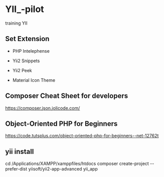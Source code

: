 # YII_-pilot
training YII

## Set Extension
- PHP Intelephense

- Yii2 Snippets

- Yii2 Peek

- Material Icon Theme

## Composer Cheat Sheet for developers
https://composer.json.jolicode.com/

## Object-Oriented PHP for Beginners
https://code.tutsplus.com/object-oriented-php-for-beginners--net-12762t

## yii install
cd /Applications/XAMPP/xamppfiles/htdocs
composer create-project --prefer-dist yiisoft/yii2-app-advanced yii_app





